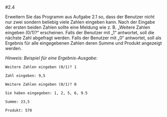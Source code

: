 #2.4

Erweitern Sie das Programm aus Aufgabe 2.1 so, dass der Benutzer nicht nur zwei sondern beliebig viele Zahlen eingeben kann. Nach der Eingabe der ersten beiden Zahlen sollte eine Meldung wie z. B. „Weitere Zahlen eingeben (0/1)?“ erscheinen. Falls der Benutzer mit „1“ antwortet, soll die nächste Zahl abgefragt werden. Falls der Benutzer mit „0“ antwortet, soll als Ergebnis für alle eingegebenen Zahlen deren Summe und Produkt angezeigt werden.

*Hinweis: Beispiel für eine Ergebnis-Ausgabe:*

    Weitere Zahlen eingeben (0/1)? 1

    Zahl eingeben: 9,5

    Weitere Zahlen eingeben (0/1)? 0

    Sie haben eingegeben: 1, 2, 5, 6, 9.5

    Summe: 23,5

    Produkt: 570